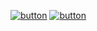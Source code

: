 [![button](https://i.imgur.com/uxrU6P5.png)](https://23chromosomes.github.io/MyUserDB)
[![button](https://i.imgur.com/uxrU6P5.png)](https://23chromosomes.github.io/MyUserDB)
